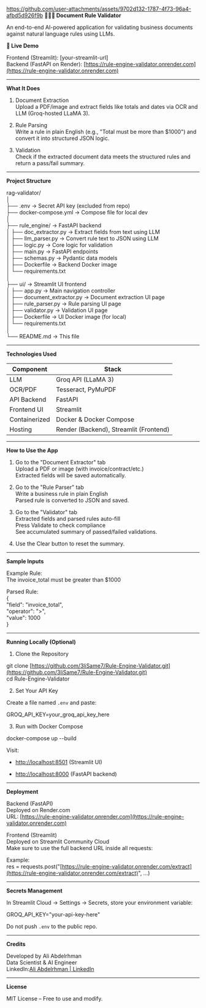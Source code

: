 https://github.com/user-attachments/assets/9702d132-1787-4f73-96a4-afbd5d926f9b
**📄🧠✅ Document Rule Validator**

An end-to-end AI-powered application for validating business documents against natural language rules using LLMs.

**🚀 Live Demo**

Frontend (Streamlit): \[your-streamlit-url\]  
 Backend (FastAPI on Render): [https://rule-engine-validator.onrender.com](https://rule-engine-validator.onrender.com)

---

**What It Does**

1. Document Extraction  
    Upload a PDF/image and extract fields like totals and dates via OCR and LLM (Groq-hosted LLaMA 3).

2. Rule Parsing  
    Write a rule in plain English (e.g., "Total must be more than $1000") and convert it into structured JSON logic.

3. Validation  
    Check if the extracted document data meets the structured rules and return a pass/fail summary.

---

**Project Structure**

rag-validator/  
 │  
 ├── .env \-\> Secret API key (excluded from repo)  
 ├── docker-compose.yml \-\> Compose file for local dev  
 │  
 ├── rule\_engine/ \-\> FastAPI backend  
 │ ├── doc\_extractor.py \-\> Extract fields from text using LLM  
 │ ├── llm\_parser.py \-\> Convert rule text to JSON using LLM  
 │ ├── logic.py \-\> Core logic for validation  
 │ ├── main.py \-\> FastAPI endpoints  
 │ ├── schemas.py \-\> Pydantic data models  
 │ ├── Dockerfile \-\> Backend Docker image  
 │ └── requirements.txt  
 │  
 ├── ui/ \-\> Streamlit UI frontend  
 │ ├── app.py \-\> Main navigation controller  
 │ ├── document\_extractor.py \-\> Document extraction UI page  
 │ ├── rule\_parser.py \-\> Rule parsing UI page  
 │ ├── validator.py \-\> Validation UI page  
 │ ├── Dockerfile \-\> UI Docker image (for local)  
 │ └── requirements.txt  
 │  
 └── README.md \-\> This file

---

**Technologies Used**

| Component | Stack |
| ----- | ----- |
| LLM | Groq API (LLaMA 3\) |
| OCR/PDF | Tesseract, PyMuPDF |
| API Backend | FastAPI |
| Frontend UI | Streamlit |
| Containerized | Docker & Docker Compose |
| Hosting | Render (Backend), Streamlit (Frontend) |

---

**How to Use the App**

1. Go to the "Document Extractor" tab  
    Upload a PDF or image (with invoice/contract/etc.)  
    Extracted fields will be saved automatically.

2. Go to the "Rule Parser" tab  
    Write a business rule in plain English  
    Parsed rule is converted to JSON and saved.

3. Go to the "Validator" tab  
    Extracted fields and parsed rules auto-fill  
    Press Validate to check compliance  
    See accumulated summary of passed/failed validations.

4. Use the Clear button to reset the summary.

---

**Sample Inputs**

Example Rule:  
 The invoice\_total must be greater than $1000

Parsed Rule:  
 {  
 "field": "invoice\_total",  
 "operator": "\>",  
 "value": 1000  
 }

---

**Running Locally (Optional)**

1. Clone the Repository

git clone [https://github.com/3liSame7/Rule-Engine-Validator.git](https://github.com/3liSame7/Rule-Engine-Validator.git)  
 cd Rule-Engine-Validator

2. Set Your API Key

Create a file named `.env` and paste:

GROQ\_API\_KEY=your\_groq\_api\_key\_here

3. Run with Docker Compose

docker-compose up \--build

Visit:

* [http://localhost:8501](http://localhost:8501) (Streamlit UI)

* [http://localhost:8000](http://localhost:8000) (FastAPI backend)

---

**Deployment**

Backend (FastAPI)  
 Deployed on Render.com  
 URL: [https://rule-engine-validator.onrender.com](https://rule-engine-validator.onrender.com)

Frontend (Streamlit)  
 Deployed on Streamlit Community Cloud  
 Make sure to use the full backend URL inside all requests:

Example:  
 res \= requests.post("[https://rule-engine-validator.onrender.com/extract](https://rule-engine-validator.onrender.com/extract)", ...)

---

**Secrets Management**

In Streamlit Cloud → Settings → Secrets, store your environment variable:

GROQ\_API\_KEY="your-api-key-here"

Do not push `.env` to the public repo.

---

**Credits**

Developed by Ali Abdelrhman  
 Data Scientist & AI Engineer  
 LinkedIn:[Ali Abdelrhman | LinkedIn](https://www.linkedin.com/in/ali-abdelrhman-77376622b/)

---

**License**

MIT License – Free to use and modify.






